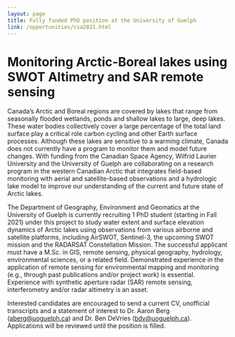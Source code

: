```yaml
---
layout: page
title: Fully funded PhD position at the University of Guelph
link: /opportunities/csa2021.html
---
```


# Monitoring Arctic-Boreal lakes using SWOT Altimetry and SAR remote sensing

Canada’s Arctic and Boreal regions are covered by lakes that range from seasonally flooded wetlands, ponds and shallow lakes to large, deep lakes. These water bodies collectively cover a large percentage of the total land surface play a critical role carbon cycling and other Earth surface processes. Although these lakes are sensitive to a warming climate, Canada does not currently have a program to monitor them and model future changes. With funding from the Canadian Space Agency, Wilfrid Laurier University and the University of Guelph are collaborating on a research program in the western Canadian Arctic that integrates field-based monitoring with aerial and satellite-based observations and a hydrologic lake model to improve our understanding of the current and future state of Arctic lakes. 

The Department of Geography, Environment and Geomatics at the University of Guelph is currently recruiting 1 PhD student (starting in Fall 2021) under this project to study water extent and surface elevation dynamics of Arctic lakes using observations from various airborne and satellite platforms, including AirSWOT, Sentinel-3, the upcoming SWOT mission and the RADARSAT Constellation Mission. The successful applicant must have a M.Sc. in GIS, remote sensing, physical geography, hydrology, environmental sciences, or a related field. Demonstrated experience in the application of remote sensing for environmental mapping and monitoring (e.g., through past publications and/or project work) is essential. Experience with synthetic aperture radar (SAR) remote sensing, interferometry and/or radar altimetry is an asset.

Interested candidates are encouraged to send a current CV, unofficial transcripts and a statement of interest to Dr. Aaron Berg (aberg@uoguelph.ca) and Dr. Ben DeVries (bdv@uoguelph.ca). Applications will be reviewed until the position is filled.
